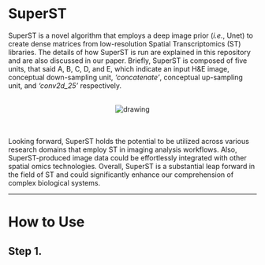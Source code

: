 # SuperST

SuperST is a novel algorithm that employs a deep image prior (_i.e._, Unet) to create dense matrices from low-resolution Spatial Transcriptomics (ST) libraries. The details of how SuperST is run are explained in this repository and are also discussed in our paper. Briefly, SuperST is composed of five units, that said A, B, C, D, and E, which indicate an input H&E image, conceptual down-sampling unit, _‘concatenate’_, conceptual up-sampling unit, and _‘conv2d_25’_ respectively. 

<br>
<center>
<img src="https://github.com/portrai-io/SuperST/assets/55747737/0a664ff6-3cb8-45d8-b98f-1aecc10d00b9" alt="drawing" />
</center>
<br>
<br>

Looking forward, SuperST holds the potential to be utilized across various research domains that employ ST in imaging analysis workflows. Also, SuperST-produced image data could be effortlessly integrated with other spatial omics technologies. Overall, SuperST is a substantial leap forward in the field of ST and could significantly enhance our comprehension of complex biological systems.

---

# How to Use

## Step 1. 

